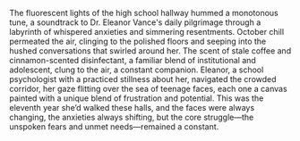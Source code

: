 The fluorescent lights of the high school hallway hummed a monotonous tune, a soundtrack to Dr. Eleanor Vance's daily pilgrimage through a labyrinth of whispered anxieties and simmering resentments.  October chill permeated the air, clinging to the polished floors and seeping into the hushed conversations that swirled around her.  The scent of stale coffee and cinnamon-scented disinfectant, a familiar blend of institutional and adolescent, clung to the air, a constant companion.  Eleanor, a school psychologist with a practiced stillness about her, navigated the crowded corridor, her gaze flitting over the sea of teenage faces, each one a canvas painted with a unique blend of frustration and potential.  This was the eleventh year she’d walked these halls, and the faces were always changing, the anxieties always shifting, but the core struggle—the unspoken fears and unmet needs—remained a constant.
